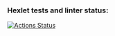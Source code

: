 ### Hexlet tests and linter status:
[![Actions Status](https://github.com/BuianovschiAlex/frontend-project-11/workflows/hexlet-check/badge.svg)](https://github.com/BuianovschiAlex/frontend-project-11/actions)